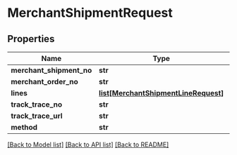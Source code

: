 # MerchantShipmentRequest

## Properties
Name | Type | Description | Notes
------------ | ------------- | ------------- | -------------
**merchant_shipment_no** | **str** |  | 
**merchant_order_no** | **str** |  | 
**lines** | [**list[MerchantShipmentLineRequest]**](MerchantShipmentLineRequest.md) |  | 
**track_trace_no** | **str** |  | [optional] 
**track_trace_url** | **str** |  | [optional] 
**method** | **str** |  | [optional] 

[[Back to Model list]](../README.md#documentation-for-models) [[Back to API list]](../README.md#documentation-for-api-endpoints) [[Back to README]](../README.md)


